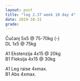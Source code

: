 ```yaml
---
layout: post
title: "log 2.37 week 10 day 4"
date: 2019-10-31
grade:
---
```



Čučanj 5x5 @ 75-70kg (-)   
DL 1x5 @ 75kg      

A1 Ekstenzija 4x15 @ 20kg    
B1 Fleksija 4x15 @ 30kg    

A1 Leg raise 4xmax.   
B1 Abs 4xmax.   

